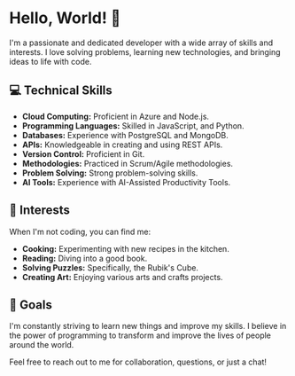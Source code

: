 # Hello, World! 👋

I'm a passionate and dedicated developer with a wide array of skills and interests. I love solving problems, learning new technologies, and bringing ideas to life with code.

## 💻 Technical Skills

- **Cloud Computing:** Proficient in Azure and Node.js.
- **Programming Languages:** Skilled in JavaScript, and Python.
- **Databases:** Experience with PostgreSQL and MongoDB.
- **APIs:** Knowledgeable in creating and using REST APIs.
- **Version Control:** Proficient in Git.
- **Methodologies:** Practiced in Scrum/Agile methodologies.
- **Problem Solving:** Strong problem-solving skills.
- **AI Tools:** Experience with AI-Assisted Productivity Tools.

## 🎨 Interests

When I'm not coding, you can find me:

- **Cooking:** Experimenting with new recipes in the kitchen.
- **Reading:** Diving into a good book.
- **Solving Puzzles:** Specifically, the Rubik's Cube.
- **Creating Art:** Enjoying various arts and crafts projects.

## 🌱 Goals

I'm constantly striving to learn new things and improve my skills. I believe in the power of programming to transform and improve the lives of people around the world.

Feel free to reach out to me for collaboration, questions, or just a chat!
